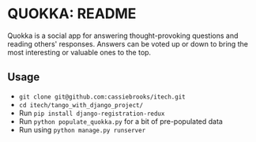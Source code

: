 QUOKKA: README
==============

Quokka is a social app for answering thought-provoking questions and reading others' responses. Answers can be voted up or down to bring the most interesting or valuable ones to the top.

Usage
-----

* `git clone git@github.com:cassiebrooks/itech.git`
* `cd itech/tango_with_django_project/`
* Run `pip install django-registration-redux`
* Run `python populate_quokka.py` for a bit of pre-populated data
* Run using `python manage.py runserver`
